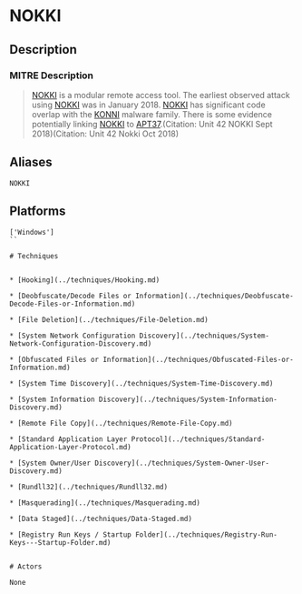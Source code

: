 
# NOKKI

## Description

### MITRE Description

> [NOKKI](https://attack.mitre.org/software/S0353) is a modular remote access tool. The earliest observed attack using [NOKKI](https://attack.mitre.org/software/S0353) was in January 2018. [NOKKI](https://attack.mitre.org/software/S0353) has significant code overlap with the [KONNI](https://attack.mitre.org/software/S0356) malware family. There is some evidence potentially linking [NOKKI](https://attack.mitre.org/software/S0353) to [APT37](https://attack.mitre.org/groups/G0067).(Citation: Unit 42 NOKKI Sept 2018)(Citation: Unit 42 Nokki Oct 2018)

## Aliases

```
NOKKI
```

## Platforms

```
['Windows']
``

# Techniques


* [Hooking](../techniques/Hooking.md)

* [Deobfuscate/Decode Files or Information](../techniques/Deobfuscate-Decode-Files-or-Information.md)
    
* [File Deletion](../techniques/File-Deletion.md)
    
* [System Network Configuration Discovery](../techniques/System-Network-Configuration-Discovery.md)
    
* [Obfuscated Files or Information](../techniques/Obfuscated-Files-or-Information.md)
    
* [System Time Discovery](../techniques/System-Time-Discovery.md)
    
* [System Information Discovery](../techniques/System-Information-Discovery.md)
    
* [Remote File Copy](../techniques/Remote-File-Copy.md)
    
* [Standard Application Layer Protocol](../techniques/Standard-Application-Layer-Protocol.md)
    
* [System Owner/User Discovery](../techniques/System-Owner-User-Discovery.md)
    
* [Rundll32](../techniques/Rundll32.md)
    
* [Masquerading](../techniques/Masquerading.md)
    
* [Data Staged](../techniques/Data-Staged.md)
    
* [Registry Run Keys / Startup Folder](../techniques/Registry-Run-Keys---Startup-Folder.md)
    

# Actors

None
